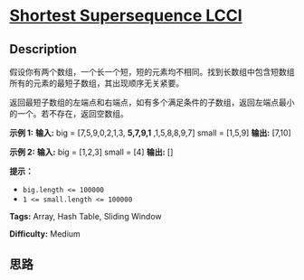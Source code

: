 # [Shortest Supersequence LCCI][title]

## Description

假设你有两个数组，一个长一个短，短的元素均不相同。找到长数组中包含短数组所有的元素的最短子数组，其出现顺序无关紧要。

返回最短子数组的左端点和右端点，如有多个满足条件的子数组，返回左端点最小的一个。若不存在，返回空数组。

**示例 1:**
            **输入:**    big = [7,5,9,0,2,1,3, **5,7,9,1** ,1,5,8,8,9,7]    small = [1,5,9]    **输出:** [7,10]

**示例 2:**
            **输入:**    big = [1,2,3]    small = [4]    **输出:** []

**提示：**

  * `big.length <= 100000`
  * `1 <= small.length <= 100000`


**Tags:** Array, Hash Table, Sliding Window

**Difficulty:** Medium

## 思路

[title]: https://leetcode-cn.com/problems/shortest-supersequence-lcci
